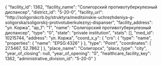 {
    "facility_id": 1362,
    "facility_name": "Солигорский противотуберкулезный диспансер",
    "district_id": "5-20-0",
    "facility_url": "http:\/\/soligorskcrb.by\/struktyra\/meditsinskie-uchrezhdeniya-g-soligorska\/soligorskij-protivotuberkuleznyj-dispanser",
    "facility_address": "ул. Коржа",
    "ap_1": "1",
    "name": "Солигорский противотуберкулезный диспансер",
    "type": "0",
    "state": "private institution",
    "stats": [],
    "med_id": 10215744,
    "address": "ул. Коржа",
    "coord_x_y": {
        "crs": {
            "type": "name",
            "properties": {
                "name": "EPSG:4326"
            }
        },
        "type": "Point",
        "coordinates": [
            27.5467,
            52.7862
        ]
    },
    "place_name": "Солигорск",
    "place_type": "city",
    "year_of_closing": null,
    "year_of_opening": "0",
    "healthcare_facility_key": 1362,
    "administrative_division_id": "5-20-0"
}